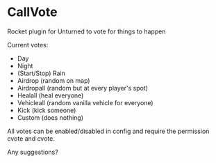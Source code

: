 # CallVote
Rocket plugin for Unturned to vote for things to happen

Current votes:
- Day
- Night
- (Start/Stop) Rain
- Airdrop (random on map)
- Airdropall (random but at every player's spot)
- Healall (heal everyone)
- Vehicleall (random vanilla vehicle for everyone)
- Kick <playername> (kick someone)
- Custom <Text> (does nothing)

All votes can be enabled/disabled in config and require the permission cvote and cvote.<vote>

Any suggestions?
